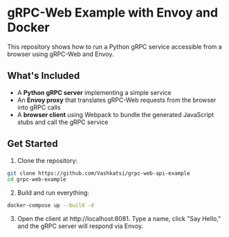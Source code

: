 # gRPC-Web Example with Envoy and Docker

This repository shows how to run a Python gRPC service accessible from a browser using gRPC-Web and Envoy.

## What's Included

- A **Python gRPC server** implementing a simple service
- An **Envoy proxy** that translates gRPC-Web requests from the browser into gRPC calls
- A **browser client** using Webpack to bundle the generated JavaScript stubs and call the gRPC service

## Get Started

1. Clone the repository:

```bash
git clone https://github.com/Vashkatsi/grpc-web-api-example
cd grpc-web-example
```

2. Build and run everything:

```bash
docker-compose up --build -d
```

3. Open the client at http://localhost:8081.
   Type a name, click "Say Hello," and the gRPC server will respond via Envoy.

